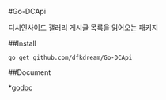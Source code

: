 #Go-DCApi

디시인사이드 갤러리 게시글 목록을 읽어오는 패키지

##Install

`go get github.com/dfkdream/Go-DCApi`

##Document

*[godoc](https://godoc.org/github.com/dfkdream/Go-DCApi)